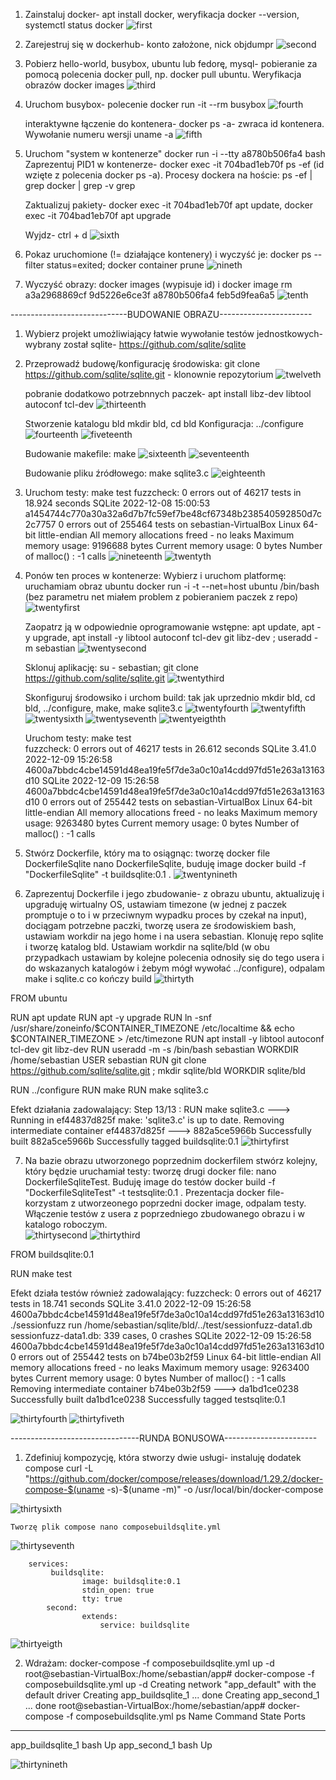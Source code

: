 1. Zainstaluj docker- apt install docker, weryfikacja docker --version, systemctl status docker
![first](/home/sebastian/MDO2023/GCL1/SG287586/LAB2/first.png)

2. Zarejestruj się w dockerhub- konto założone, nick objdumpr 
![second](/home/sebastian/LAB2SS/2ss.png)

3. Pobierz hello-world, busybox, ubuntu lub fedorę, mysql- pobieranie za pomocą polecenia docker pull, np. docker pull ubuntu. Weryfikacja obrazów docker images 
![third](/home/sebastian/LAB2SS/3ss.png)

4. Uruchom busybox- polecenie docker run -it --rm busybox
![fourth](/home/sebastian/LAB2SS/4ss.png)

	interaktywne łączenie do kontenera- docker ps -a- zwraca id kontenera. Wywołanie numeru wersji uname -a 
![fifth](/home/sebastian/LAB2SS/5ss.png)

5. Uruchom "system w kontenerze" docker run -i --tty a8780b506fa4 bash
	Zaprezentuj PID1 w kontenerze- docker exec -it 704bad1eb70f ps -ef (id wzięte z polecenia docker ps -a). Procesy dockera na hoście:
		ps -ef | grep docker | grep -v grep

	Zaktualizuj pakiety- docker exec -it 704bad1eb70f apt update, docker exec -it 704bad1eb70f apt upgrade

	Wyjdz- ctrl + d 
![sixth](/home/sebastian/LAB2SS/6ss.png)


6. Pokaz uruchomione (!= działające kontenery) i wyczyść je: docker ps --filter status=exited; docker container prune
![nineth](/home/sebastian/LAB2SS/9ss.png)


7. Wyczyść obrazy: docker images (wypisuje id) i docker image rm a3a2968869cf 9d5226e6ce3f a8780b506fa4 feb5d9fea6a5
![tenth](/home/sebastian/LAB2SS/10ss.png)



-----------------------------BUDOWANIE OBRAZU-----------------------

1. Wybierz projekt umożliwiający łatwie wywołanie testów jednostkowych- wybrany został sqlite- https://github.com/sqlite/sqlite


2. Przeprowadź budowę/konfigurację środowiska: 
	git clone https://github.com/sqlite/sqlite.git - klonownie repozytorium 
![twelveth](/home/sebastian/LAB2SS/12ss.png)
	
	pobranie dodatkowo potrzebnnych paczek- apt install libz-dev libtool autoconf tcl-dev
![thirteenth](/home/sebastian/LAB2SS/11ss.png)

	Stworzenie katalogu bld mkdir bld, cd bld
	Konfiguracja: ../configure
![fourteenth](/home/sebastian/LAB2SS/13ss.png)
![fiveteenth](/home/sebastian/LAB2SS/14ss.png)

	Budowanie makefile: make 
![sixteenth](/home/sebastian/LAB2SS/15ss.png)
![seventeenth](/home/sebastian/LAB2SS/16ss.png)

	Budowanie pliku źródłowego: make sqlite3.c
![eighteenth](/home/sebastian/LAB2SS/17ss.png)


3. Uruchom testy: make test
	fuzzcheck: 0 errors out of 46217 tests in 18.924 seconds
	SQLite 2022-12-08 15:00:53 a1454744c770a30a32a6d7b7fc59ef7be48cf67348b238540592850d7c2c7757
	0 errors out of 255464 tests on sebastian-VirtualBox Linux 64-bit little-endian
	All memory allocations freed - no leaks
	Maximum memory usage: 9196688 bytes
	Current memory usage: 0 bytes
	Number of malloc()  : -1 calls
![nineteenth](/home/sebastian/LAB2SS/18ss.png)
![twentyth](/home/sebastian/LAB2SS/19ss.png)


4. Ponów ten proces w kontenerze:
	Wybierz i uruchom platformę: uruchamiam obraz ubuntu docker run -i -t --net=host ubuntu /bin/bash (bez parametru net miałem problem z pobieraniem paczek z repo)
![twentyfirst](/home/sebastian/LAB2SS/20ss.png)	

	Zaopatrz ją w odpowiednie oprogramowanie wstępne: apt update, apt -y upgrade, apt install -y libtool autoconf tcl-dev git libz-dev ; useradd -m sebastian
![twentysecond](/home/sebastian/LAB2SS/21ss.png)

	Sklonuj aplikację: su - sebastian; git clone https://github.com/sqlite/sqlite.git
![twentythird](/home/sebastian/LAB2SS/22ss.png)

	Skonfiguruj środowsiko i urchom build: tak jak uprzednio mkdir bld, cd bld, ../configure, make, make sqlite3.c
![twentyfourth](/home/sebastian/LAB2SS/23ss.png)
![twentyfifth](/home/sebastian/LAB2SS/24ss.png)
![twentysixth](/home/sebastian/LAB2SS/25ss.png)
![twentyseventh](/home/sebastian/LAB2SS/26ss.png)
![twentyeigthth](/home/sebastian/LAB2SS/27ss.png)

	Uruchom testy: make test  
	fuzzcheck: 0 errors out of 46217 tests in 26.612 seconds
	SQLite 3.41.0 2022-12-09 15:26:58 4600a7bbdc4cbe14591d48ea19fe5f7de3a0c10a14cdd97fd51e263a13163d10
	SQLite 2022-12-09 15:26:58 4600a7bbdc4cbe14591d48ea19fe5f7de3a0c10a14cdd97fd51e263a13163d10
	0 errors out of 255442 tests on sebastian-VirtualBox Linux 64-bit little-endian
	All memory allocations freed - no leaks
	Maximum memory usage: 9263480 bytes
	Current memory usage: 0 bytes
	Number of malloc()  : -1 calls


5. Stwórz Dockerfile, który ma to osiągnąc: tworzę docker file DockerfileSqlite nano DockerfileSqlite, buduję image docker build -f "DockerfileSqlite" -t buildsqlite:0.1 .
![twentynineth](/home/sebastian/LAB2SS/28ss.png)


6. Zaprezentuj Dockerfile i jego zbudowanie- z obrazu ubuntu, aktualizuję i upgraduję wirtualny OS, ustawiam timezone (w jednej z paczek promptuje o to i w przeciwnym 
wypadku proces by czekał na input), dociągam potrzebne paczki, tworzę usera ze środowiskiem bash, ustawiam workdir na jego home i na usera sebastian. Klonuję repo sqlite
i tworzę katalog bld. Ustawiam workdir na sqlite/bld (w obu przypadkach ustawiam by kolejne polecenia odnosiły się do tego usera i do wskazanych katalogów  i żebym mógł
wywołać ../configure), odpalam make i sqlite.c co kończy build
![thirtyth](/home/sebastian/LAB2SS/29ss.png)

FROM ubuntu

RUN apt update
RUN apt -y upgrade
RUN ln -snf /usr/share/zoneinfo/$CONTAINER_TIMEZONE /etc/localtime && echo $CONTAINER_TIMEZONE > /etc/timezone
RUN apt install -y libtool autoconf tcl-dev git libz-dev
RUN useradd -m -s /bin/bash  sebastian
WORKDIR /home/sebastian
USER sebastian
RUN git clone https://github.com/sqlite/sqlite.git ; mkdir sqlite/bld
WORKDIR sqlite/bld

RUN ../configure
RUN make
RUN make sqlite3.c


Efekt działania zadowalający: 
Step 13/13 : RUN make sqlite3.c
 ---> Running in ef44837d825f
make: 'sqlite3.c' is up to date.
Removing intermediate container ef44837d825f
 ---> 882a5ce5966b
Successfully built 882a5ce5966b
Successfully tagged buildsqlite:0.1
![thirtyfirst](/home/sebastian/LAB2SS/30ss.png)


7. Na bazie obrazu utworzonego poprzednim dockerfilem stwórz kolejny, który będzie uruchamiał testy: tworzę drugi docker file: nano DockerfileSqliteTest.
Buduję image do testów docker build -f "DockerfileSqliteTest" -t testsqlite:0.1 . Prezentacja docker file- korzystam z utworzeonego poprzedni docker image,  odpalam testy. 
Włączenie testów z usera z poprzedniego zbudowanego obrazu i w katalogo roboczym.  
![thirtysecond](/home/sebastian/LAB2SS/31ss.png)
![thirtythird](/home/sebastian/LAB2SS/32ss.png)

FROM buildsqlite:0.1

RUN make test


Efekt działa testów również zadowalający:
fuzzcheck: 0 errors out of 46217 tests in 18.741 seconds
SQLite 3.41.0 2022-12-09 15:26:58 4600a7bbdc4cbe14591d48ea19fe5f7de3a0c10a14cdd97fd51e263a13163d10
./sessionfuzz run /home/sebastian/sqlite/bld/../test/sessionfuzz-data1.db
sessionfuzz-data1.db:  339 cases, 0 crashes
SQLite 2022-12-09 15:26:58 4600a7bbdc4cbe14591d48ea19fe5f7de3a0c10a14cdd97fd51e263a13163d10
0 errors out of 255442 tests on b74be03b2f59 Linux 64-bit little-endian
All memory allocations freed - no leaks
Maximum memory usage: 9263400 bytes
Current memory usage: 0 bytes
Number of malloc()  : -1 calls
Removing intermediate container b74be03b2f59
 ---> da1bd1ce0238
Successfully built da1bd1ce0238
Successfully tagged testsqlite:0.1

![thirtyfourth](/home/sebastian/LAB2SS/33ss.png)
![thirtyfiveth](/home/sebastian/LAB2SS/34ss.png)



--------------------------------RUNDA BONUSOWA-----------------------

1. Zdefiniuj kompozycję, która stworzy dwie usługi- instaluję dodatek compose 
curl -L "https://github.com/docker/compose/releases/download/1.29.2/docker-compose-$(uname -s)-$(uname -m)" -o /usr/local/bin/docker-compose

![thirtysixth](/home/sebastian/LAB2SS/35ss.png)

	Tworzę plik compose nano composebuildsqlite.yml
![thirtyseventh](/home/sebastian/LAB2SS/36ss.png)

		services:
 			 buildsqlite:
    				image: buildsqlite:0.1
    				stdin_open: true
    				tty: true
  			second:
    				extends:
      					service: buildsqlite
![thirtyeigth](/home/sebastian/LAB2SS/37ss.png)

2. Wdrażam: docker-compose -f composebuildsqlite.yml up -d
root@sebastian-VirtualBox:/home/sebastian/app# docker-compose -f composebuildsqlite.yml up -d
Creating network "app_default" with the default driver
Creating app_buildsqlite_1 ... done
Creating app_second_1      ... done
root@sebastian-VirtualBox:/home/sebastian/app# docker-compose -f composebuildsqlite.yml ps
      Name          Command   State   Ports
-------------------------------------------
app_buildsqlite_1   bash      Up
app_second_1        bash      Up

![thirtynineth](/home/sebastian/LAB2SS/38ss.png)
